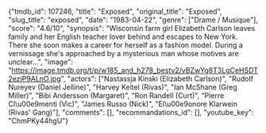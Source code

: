 {"tmdb_id": 107246, "title": "Exposed", "original_title": "Exposed", "slug_title": "exposed", "date": "1983-04-22", "genre": ["Drame / Musique"], "score": "4.6/10", "synopsis": "Wisconsin farm girl Elizabeth Carlson leaves family and her English teacher lover behind and escapes to New York. There she soon makes a career for herself as a fashion model. During a vernissage she's approached by a mysterious man whose motives are unclear...", "image": "https://image.tmdb.org/t/p/w185_and_h278_bestv2/vBZwYg8T3LgCeHSDT2ezjP9ALnO.jpg", "actors": ["Nastassja Kinski (Elizabeth Carlson)", "Rudolf Nureyev (Daniel Jelline)", "Harvey Keitel (Rivas)", "Ian McShane (Greg Miller)", "Bibi Andersson (Margaret)", "Ron Randell (Curt)", "Pierre Cl\u00e9menti (Vic)", "James Russo (Nick)", "El\u00e9onore Klarwein (Rivas' Gang)"], "comments": [], "recommandations_id": [], "youtube_key": "ChmPKy44hgU"}